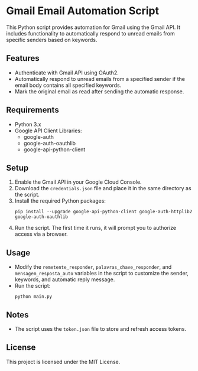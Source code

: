 # Gmail Email Automation Script

This Python script provides automation for Gmail using the Gmail API. It includes functionality to automatically respond to unread emails from specific senders based on keywords.

## Features

- Authenticate with Gmail API using OAuth2.
- Automatically respond to unread emails from a specified sender if the email body contains all specified keywords.
- Mark the original email as read after sending the automatic response.

## Requirements

- Python 3.x
- Google API Client Libraries:
  - google-auth
  - google-auth-oauthlib
  - google-api-python-client

## Setup

1. Enable the Gmail API in your Google Cloud Console.
2. Download the `credentials.json` file and place it in the same directory as the script.
3. Install the required Python packages:
   ```
   pip install --upgrade google-api-python-client google-auth-httplib2 google-auth-oauthlib
   ```
4. Run the script. The first time it runs, it will prompt you to authorize access via a browser.

## Usage

- Modify the `remetente_responder`, `palavras_chave_responder`, and `mensagem_resposta_auto` variables in the script to customize the sender, keywords, and automatic reply message.
- Run the script:
  ```
  python main.py
  ```

## Notes

- The script uses the `token.json` file to store and refresh access tokens.

## License

This project is licensed under the MIT License.
